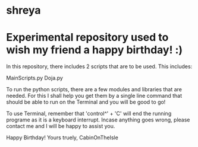 # shreya
# Experimental repository used to wish my friend a happy birthday! :)

In this repository, there includes 2 scripts that are to be used. This includes:

MainScripts.py
Doja.py

To run the python scripts, there are a few modules and libraries that are needed. For this I shall help you get them by a single line command that should be able to run on the Terminal and you will be good to go!

To use Terminal, remember that 'control^' + 'C' will end the running programe as it is a keyboard interrupt. Incase anything goes wrong, please contact me and I will be happy to assist you.

Happy Birthday!
Yours truely,
CabinOnTheIsle
